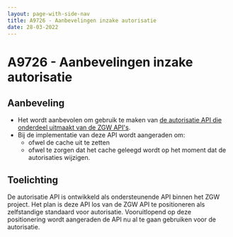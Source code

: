 ```yaml
---
layout: page-with-side-nav
title: A9726 - Aanbevelingen inzake autorisatie
date: 28-03-2022
---
```


# A9726 - Aanbevelingen inzake autorisatie

## Aanbeveling

* Het wordt aanbevolen om gebruik te maken van [de autorisatie API die onderdeel uitmaakt van de ZGW API's](https://vng-realisatie.github.io/gemma-zaken/themas/achtergronddocumentatie/authenticatie-autorisatie).
* Bij de implementatie van deze API wordt aangeraden om:
    * ofwel de cache uit te zetten
    * ofwel te zorgen dat het cache geleegd wordt op het moment dat de autorisaties wijzigen.

## Toelichting

De autorisatie API is ontwikkeld als ondersteunende API binnen het ZGW project. Het plan is deze API los van de ZGW API te positioneren als zelfstandige standaard voor autorisatie. Vooruitlopend op deze positionering wordt aangeraden de API nu al te gaan gebruiken voor de autorisatie.
